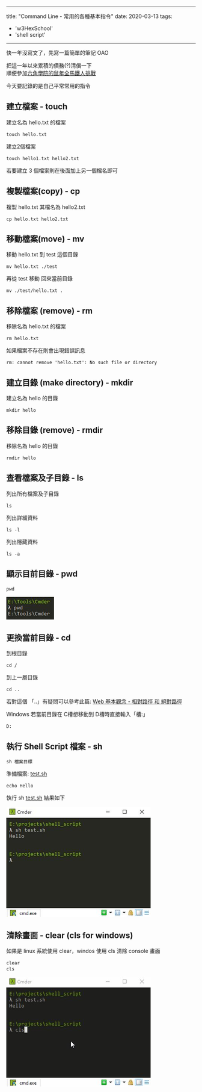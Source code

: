 
---
title: "Command Line  - 常用的各種基本指令"
date: 2020-03-13
tags: 
  - 'w3HexSchool'
  - 'shell script'
---

快一年沒寫文了，先寫一篇簡單的筆記 OAO

把這一年以來累積的債務(?)清償一下  
順便參加[六角學院的鼠年全馬鐵人挑戰](https://www.hexschool.com/2019/11/14/2019-11-14-w3Hexschool-2020-challenge/)

今天要記錄的是自己平常常用的指令

建立檔案 - touch
------------

建立名為 hello.txt 的檔案

    touch hello.txt
    

建立2個檔案

    touch hello1.txt hello2.txt
    

若要建立 3 個檔案則在後面加上另一個檔名即可

複製檔案(copy) - cp
---------------

複製 hello.txt 其檔名為 hello2.txt

    cp hello.txt hello2.txt
    

移動檔案(move) - mv
---------------

移動 hello.txt 到 test 這個目錄

    mv hello.txt ./test
    

再從 test 移動 回來當前目錄

    mv ./test/hello.txt .
    

移除檔案 (remove) - rm
------------------

移除名為 hello.txt 的檔案

    rm hello.txt
    

如果檔案不存在則會出現錯誤訊息

    rm: cannot remove 'hello.txt': No such file or directory
    

建立目錄 (make directory) - mkdir
-----------------------------

建立名為 hello 的目錄

    mkdir hello
    

移除目錄 (remove) - rmdir
---------------------

移除名為 hello 的目錄

    rmdir hello
    

查看檔案及子目錄 - ls
-------------

列出所有檔案及子目錄

    ls
    

列出詳細資料

    ls -l
    

列出隱藏資料

    ls -a
    

顯示目前目錄 - pwd
------------

    pwd
    

![](/img/2020-224113/1584110224.png)

更換當前目錄 - cd
-----------

到根目錄

    cd /
    

到上一層目錄

    cd ..
    

若對這個 「..」有疑問可以參考此篇: [Web 基本觀念 - 相對路徑 和 絕對路徑](https://dotblogs.com.tw/Im_sqz777/2017/07/26/220713)

Windows 若當前目錄在 C槽想移動到 D槽時直接輸入「槽:」

    D:
    

執行 Shell Script 檔案 - sh
-----------------------

    sh 檔案目標
    

準備檔案: [test.sh](http://test.sh)

    echo Hello
    

執行 sh [test.sh](http://test.sh) 結果如下

![](/img/2020-224113/1584110244.png)

清除畫面 - clear (cls for windows)
------------------------------

如果是 linux 系統使用 clear，windos 使用 cls 清除 console 畫面

    clear
    cls
    

![](/img/2020-224113/1584110255.gif)